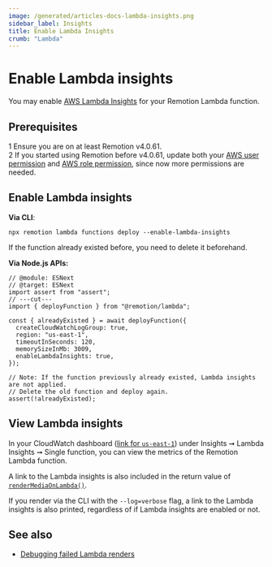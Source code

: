 ```yaml
---
image: /generated/articles-docs-lambda-insights.png
sidebar_label: Insights
title: Enable Lambda Insights
crumb: "Lambda"
---
```


# Enable Lambda insights<AvailableFrom v="4.0.61"/>

You may enable [AWS Lambda Insights](https://docs.aws.amazon.com/AmazonCloudWatch/latest/monitoring/Lambda-Insights.html) for your Remotion Lambda function.

## Prerequisites

<Step>1</Step> Ensure you are on at least Remotion v4.0.61. <br/>
<Step>2</Step> If you started using Remotion before v4.0.61, update both your <a href="/docs/lambda/permissions#user-permissions">AWS user permission</a> and <a href="/docs/lambda/permissions#role-permissions">AWS role permission</a>, since now more permissions are needed.

## Enable Lambda insights

**Via CLI**:

```
npx remotion lambda functions deploy --enable-lambda-insights
```

If the function already existed before, you need to delete it beforehand.

**Via Node.js APIs:**

```tsx twoslash title="deploy.ts" {8, 11-13}
// @module: ESNext
// @target: ESNext
import assert from "assert";
// ---cut---
import { deployFunction } from "@remotion/lambda";

const { alreadyExisted } = await deployFunction({
  createCloudWatchLogGroup: true,
  region: "us-east-1",
  timeoutInSeconds: 120,
  memorySizeInMb: 3009,
  enableLambdaInsights: true,
});

// Note: If the function previously already existed, Lambda insights are not applied.
// Delete the old function and deploy again.
assert(!alreadyExisted);
```

## View Lambda insights

In your CloudWatch dashboard ([link for `us-east-1`](https://eu-central-1.console.aws.amazon.com/cloudwatch/home)) under Insights ➞ Lambda Insights ➞ Single function, you can view the metrics of the Remotion Lambda function.

A link to the Lambda insights is also included in the return value of [`renderMediaOnLambda()`](/docs/lambda/rendermediaonlambda).

If you render via the CLI with the `--log=verbose` flag, a link to the Lambda insights is also printed, regardless of if Lambda insights are enabled or not.

## See also

- [Debugging failed Lambda renders](/docs/lambda/troubleshooting/debug)
